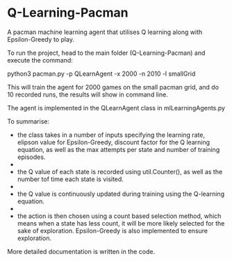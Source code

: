 # Q-Learning-Pacman
A pacman machine learning agent that utilises Q learning along with Epsilon-Greedy to play.

To run the project, head to the main folder (Q-Learning-Pacman) and execute the command:

python3 pacman.py -p QLearnAgent -x 2000 -n 2010 -l smallGrid

This will train the agent for 2000 games on the small pacman grid, and do 10 recorded runs, the results will show in command line.


The agent is implemented in the QLearnAgent class in mlLearningAgents.py

To summarise:

  - the class takes in a number of inputs specifying the learning rate, elipson value for Epsilon-Greedy, discount factor for the Q learning equation, as well as the max attempts per state and number of training episodes.
  - 
  - the Q value of each state is recorded using util.Counter(), as well as the number tof time each state is visited. 
  - 
  - the Q value is continuously updated during training using the Q-learning equation.
  - 
  - the action is then chosen using a count based selection method, which means when a state has less count, it will be more likely selected for the sake of exploration. Epsilon-Greedy is also implemented to ensure exploration.

More detailed documentation is written in the code.
